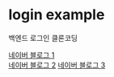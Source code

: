 # login example
백엔드 로그인 클론코딩

[네이버 블로그 1](https://blog.naver.com/th_rable/223251104669)   
[네이버 블로그 2](https://blog.naver.com/th_rable/223252200944)
[네이버 블로그 3](https://blog.naver.com/th_rable/223258264873)
